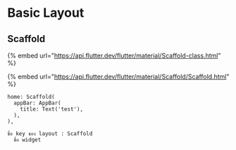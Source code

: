 # Basic Layout

## Scaffold

{% embed url="https://api.flutter.dev/flutter/material/Scaffold-class.html" %}



{% embed url="https://api.flutter.dev/flutter/material/Scaffold/Scaffold.html" %}

```text
home: Scaffold(
  appBar: AppBar(
    title: Text('test'),
  ),
),

ชื่อ key ของ layout : Scaffold
  ชื่อ widget
```

